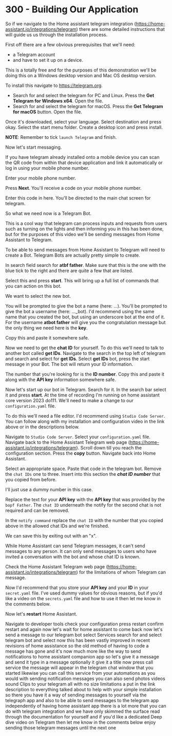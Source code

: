 # 300 - Building Our Application

So if we navigate to the Home assistant telegram integration (https://home-assistant.io/integrations/telegram) there are some detailed instructions that will guide us us through the installation process.

First off there are a few obvious prerequisites that we'll need: 
- a Telegram account
- and have to set it up on a device. 

This is a totally free and for the purposes of this demonstration we'll be doing this on a Windows desktop version and Mac OS desktop version.

To install this navigate to https://telegram.org. 

- Search for and select the telegram for PC and Linux. Press the **Get Telegram for Windows x64**. Open the file.
- Search for and select the telegram for macOS. Press the **Get Telegram for macOS** button. Open the file.

Once it's downloaded, select your language. Select destination and press okay. Select the start menu folder. Create a desktop icon and press install. 

**NOTE**: Remember to tick ```launch Telegram``` and finish. 

Now let's start messaging. 

If you have telegram already installed onto a mobile device you can scan the QR code from within that device application and link it automatically or log in using your mobile phone number. 

Enter your mobile phone number. 

Press **Next**. You'll receive a code on your mobile phone number. 

Enter this code in here. You'll be directed to the main chat screen for telegram. 

So what we need now is a Telegram Bot.

This is a cool way that telegram can process inputs and requests from users such as turning on the lights and then informing you in this has been done, but for the purposes of this video we'll be sending messages from Home Assistant to Telegram. 

To be able to send messages from Home Assistant to Telegram will need to create a Bot. Telegram Bots are actually pretty simple to create. 

In search field search for **atbf father**. Make sure that this is the one with the blue tick to the right and there are quite a few that are listed. 

Select this and press **start**. This will bring up a full list of commands that you can action on this bot. 

We want to select the new bot. 

You will be prompted to give the bot a name (here: ...). You'll be prompted to give the bot a username (here: ..._bot). I'd recommend using the same name that you created the bot, but using an underscore bot at the end of it. For the username **atbot father** will give you the congratulation message but the only thing we need here is the **key**.

Copy this and paste it somewhere safe. 

Now we need to get the **chat ID** for yourself. To do this we'll need to talk to another bot called **get IDs**. Navigate to the search in the top left of telegram and search and select for **get IDs**. Select **get IDs** bot, press the start message in your Bot. The bot will return your ID information. 

The number that you're looking for is the **ID number**. Copy this and paste it along with the **API key** information somewhere safe. 

Now let's start up our bot in Telegram. Search for it. In the search bar select it and press **start**. At the time of recording I'm running on home assistant core version 2023 do111. We'll need to make a change to our ```configuration.yaml``` file.

To do this we'll need a file editor. I'd recommend using ```Studio Code Server```. You can follow along with my installation and configuration video in the link above or in the descriptions below. 

Navigate to ```Studio Code Server```. Select your ```configuration.yaml``` file. Navigate back to the Home Assistant Telegram web page (https://home-assistant.io/integrations/telegram). Scroll down till you reach the configuration section. Press the **copy** button. Navigate back into Home Assistant. 

Select an appropriate space. Paste that code in the telegram bot. Remove the ```chat IDs``` one to three. Insert into this section the ***chat ID number*** that you copied from before. 

I'll just use a dummy number in this case.

Replace the text for your **API key** with the **API key** that was provided by the ```bopf Father```. The ```chat ID``` underneath the notify for the second chat is not required and can be removed.

In the ```notify command``` replace the ```chat ID``` with the number that you copied above in the allowed chat IDs and we're finished.

We can save this by exiting out with an "x".

While Home Assistant can send Telegram messages, it can't send messages to any person. It can only send messages to users who have invited a conversation with the bot and whose chat ID is known.

Check the Home Assistant Telegram web page (https://home-assistant.io/integrations/telegram) for the limitations of whom Telegram can message. 

Now I'd recommend that you store your **API key** and your **ID** in your ```secret.yaml``` file. I've used dummy values for obvious reasons, but if you'd like a video on the ```secrets.yaml``` file and how to use it then let me know in the comments below.

Now let's **restart** Home Assistant.

Navigate to developer tools check your configuration press restart confirm restart and again now let's wait for home assistant to come back now let's send a message to our telegram bot select Services search for and select telegram bot and select now this has been vastly improved in recent revisions of home assistance so the old method of having to code a message has gone and it's now much more like the way to send notifications to home assistant companion app so let's give it a message and send it type in a message optionally it give it a title now press call service the message will appear in the telegram chat window that you started likewise you can call this service from your automations as you would with sending notification messages you can also send photos videos sound Clips to your telegram all with no size limitations a put in the link description to everything talked about to help with your simple installation so there you have it a way of sending messages to yourself via the telegraph app and also to be able to send messages to the telegram app independently of having home assistant app there is a lot more that you can do with telegram integration and we have only skimmed the surface read through the documentation for yourself and if you'd like a dedicated Deep dive video on Telegram then let me know in the comments below enjoy sending those telegram messages until the next one
